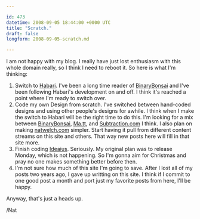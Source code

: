 ```yaml
---

id: 473
datetime: 2008-09-05 18:44:00 +0000 UTC
title: "Scratch."
draft: false
longform: 2008-09-05-scratch.md

---
```


I am not happy with my blog. I really have just lost enthusiasm with this whole domain really, so I think I need to reboot it. So here is what I'm thinking:
<ol>
	<li>Switch to <a href="http://www.habariproject.org/en/">Habari</a>. I've been a long time reader of <a href="http://binarybonsai.com/">BinaryBonsai</a> and I've been following Habari's development on and off. I think it's reached a point where I'm ready to switch over.</li>
	<li>Code my own Design from scratch. I've switched between hand-coded designs and using other people's designs for awhile. I think when I make the switch to Habari will be the right time to do this. I'm looking for a mix between <a href="http://binarybonsai.com/">BinaryBonsai</a>, <a href="http://ma.tt/">Ma.tt</a>, and <a href="http://www.subtraction.com/">Subtraction.com</a> I think. I also plan on making <a href="http://natwelch.com">natwelch.com</a> simpler. Start having it pull from different content streams on this site and others. That way new posts here will fill in that site more.</li>
	<li>Finish coding <a href="http://ideaius.com">Ideaius</a>. Seriously. My original plan was to release Monday, which is not happening. So I'm gonna aim for Christmas and pray no one makes something better before then.</li>
	<li>I'm not sure how much of this site I'm going to save. After I lost all of my posts two years ago, I gave up writting on this site. I think if I commit to one good post a month and port just my favorite posts from here, I'll be happy.</li>
</ol>
Anyway, that's just a heads up.

/Nat

